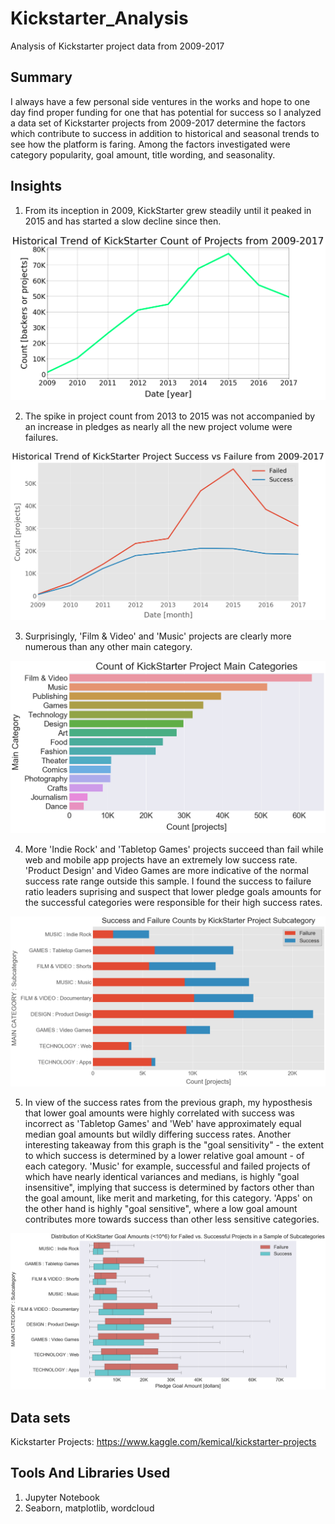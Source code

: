 # Kickstarter_Analysis
Analysis of Kickstarter project data from 2009-2017


## Summary 
I always have a few personal side ventures in the works and hope to one day find proper funding for one that has potential for success so I analyzed a data set of Kickstarter projects from 2009-2017 determine the factors which contribute to success in addition to historical and seasonal trends to see how the platform is faring. Among the factors investigated were category popularity, goal amount, title wording, and seasonality.

## Insights

1. From its inception in 2009, KickStarter grew steadily until it peaked in 2015 and has started a slow decline since then.
<p align="center">
  <img src="https://github.com/GregMurray30/Kickstarter_Analysis/blob/master/year_trend.png" title="Historical Trend">
</p>


2.  The spike in project count from 2013 to 2015 was not accompanied by an increase in pledges as nearly all the new project volume were failures.
<p align="center">
  <img src="https://github.com/GregMurray30/Kickstarter_Analysis/blob/master/succ_fail_by_year.png" title="Success and Failure Trends">
</p>


3. Surprisingly, 'Film & Video' and 'Music' projects are clearly more numerous than any other main category. 
<p align="center">
  <img src="https://github.com/GregMurray30/Kickstarter_Analysis/blob/master/main_category_cnt.png" title="Main Category Counts">
</p>


4. More 'Indie Rock' and 'Tabletop Games' projects succeed than fail while web and mobile app projects have an extremely low success rate. 'Product Design' and Video Games are more indicative of the normal success rate range outside this sample. I found the success to failure ratio leaders suprising and suspect that lower pledge goals amounts for the successful categories were responsible for their high success rates.
<p align="center">
  <img src="https://github.com/GregMurray30/Kickstarter_Analysis/blob/master/succ_v_fail_subcat.png" title="Success vs Failure by Subcategory">
</p>


5.  In view of the success rates from the previous graph, my hyposthesis that lower goal amounts were highly correlated with success was incorrect as 'Tabletop Games' and 'Web' have approximately equal median goal amounts but wildly differing success rates. Another interesting takeaway from this graph is the "goal sensitivity" - the extent to which success is determined by a lower relative goal amount - of each category. 'Music' for example, successful and failed projects of which have nearly identical variances and medians, is highly "goal insensitive", implying that success is determined by factors other than the goal amount, like merit and marketing, for this category. 'Apps' on the other hand is highly "goal sensitive", where a low goal amount contributes more towards success than other less sensitive categories.
<p align="center">
  <img src="https://github.com/GregMurray30/Kickstarter_Analysis/blob/master/dist_succ_v_fail_subcat.png" title="Goal Amount Distribution by Subcategory">
</p>

## Data sets
Kickstarter Projects: https://www.kaggle.com/kemical/kickstarter-projects
## Tools And Libraries Used
1. Jupyter Notebook
2. Seaborn, matplotlib, wordcloud

